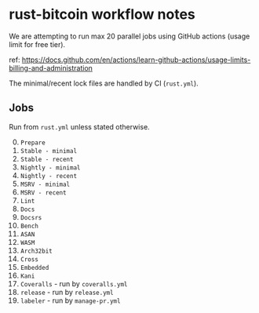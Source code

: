 # rust-bitcoin workflow notes

We are attempting to run max 20 parallel jobs using GitHub actions (usage limit for free tier).

ref: https://docs.github.com/en/actions/learn-github-actions/usage-limits-billing-and-administration

The minimal/recent lock files are handled by CI (`rust.yml`).

## Jobs

Run from `rust.yml` unless stated otherwise.

0.  `Prepare`
1.  `Stable - minimal`
2.  `Stable - recent`
3.  `Nightly - minimal`
4.  `Nightly - recent`
5.  `MSRV - minimal`
6.  `MSRV - recent`
7.  `Lint`
8.  `Docs`
9.  `Docsrs`
10. `Bench`
11. `ASAN`
12. `WASM`
13. `Arch32bit`
14. `Cross`
15. `Embedded`
16. `Kani`
17. `Coveralls` - run by `coveralls.yml`
18. `release` - run by `release.yml`
19. `labeler` - run by `manage-pr.yml`
